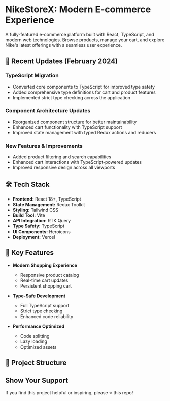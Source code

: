 # NikeStoreX: Modern E-commerce Experience

A fully-featured e-commerce platform built with React, TypeScript, and modern web technologies. Browse products, manage your cart, and explore Nike's latest offerings with a seamless user experience.

## 🚀 Recent Updates (February 2024)

### TypeScript Migration

- Converted core components to TypeScript for improved type safety
- Added comprehensive type definitions for cart and product features
- Implemented strict type checking across the application

### Component Architecture Updates

- Reorganized component structure for better maintainability
- Enhanced cart functionality with TypeScript support
- Improved state management with typed Redux actions and reducers

### New Features & Improvements

- Added product filtering and search capabilities
- Enhanced cart interactions with TypeScript-powered updates
- Improved responsive design across all viewports

## 🛠 Tech Stack

- **Frontend:** React 18+, TypeScript
- **State Management:** Redux Toolkit
- **Styling:** Tailwind CSS
- **Build Tool:** Vite
- **API Integration:** RTK Query
- **Type Safety:** TypeScript
- **UI Components:** Heroicons
- **Deployment:** Vercel

## 🎯 Key Features

- **Modern Shopping Experience**

  - Responsive product catalog
  - Real-time cart updates
  - Persistent shopping cart

- **Type-Safe Development**
  - Full TypeScript support
  - Strict type checking
  - Enhanced code reliability
- **Performance Optimized**
  - Code splitting
  - Lazy loading
  - Optimized assets

## 📁 Project Structure

## Show Your Support

If you find this project helpful or inspiring, please ⭐ this repo!
